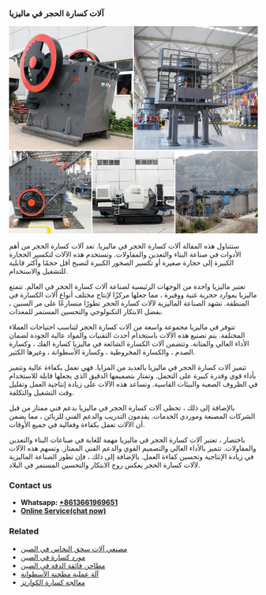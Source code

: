 <h3>آلات كسارة الحجر في ماليزيا</h3><img src='1701746213.jpg' alt=''><p>ستتناول هذه المقالة آلات كسارة الحجر في ماليزيا. تعد آلات كسارة الحجر من أهم الأدوات في صناعة البناء والتعدين والمقاولات. وتستخدم هذه الآلات لتكسير الحجارة الكبيرة إلى حجارة صغيرة أو تكسير الصخور الكبيرة لتصبح أقل حجمًا وأكثر قابلية للتشغيل والاستخدام.  </p><p>تعتبر ماليزيا واحدة من الوجهات الرئيسية لصناعة آلات كسارة الحجر في العالم. تتمتع ماليزيا بموارد حجرية غنية ووفيرة ، مما جعلها مركزًا لإنتاج مختلف أنواع آلات الكسارة في المنطقة. تشهد الصناعة الماليزية لآلات كسارة الحجر تطورًا متسارعًا على مر السنين ، بفضل الابتكار التكنولوجي والتحسين المستمر للمعدات.</p><p>تتوفر في ماليزيا مجموعة واسعة من آلات كسارة الحجر لتناسب احتياجات العملاء المختلفة. يتم تصنيع هذه الآلات باستخدام أحدث التقنيات والمواد عالية الجودة لضمان الأداء العالي والمتانة. وتتضمن آلات الكسارة الشائعة في ماليزيا كسارة الفك ، وكسارة الصدم ، والكسارة المخروطية ، وكسارة الأسطوانة ، وغيرها الكثير.</p><p>تتميز آلات كسارة الحجر في ماليزيا بالعديد من المزايا. فهي تعمل بكفاءة عالية وتتميز بأداء قوي وقدرة كبيرة على التحمل. وتمتاز بتصميمها الدقيق الذي يجعلها قابلة للاستخدام في الظروف الصعبة والبيئات القاسية. وتساعد هذه الآلات على زيادة إنتاجية العمل وتقليل وقت التشغيل والتكلفة.</p><p>بالإضافة إلى ذلك ، تحظى آلات كسارة الحجر في ماليزيا بدعم فني ممتاز من قبل الشركات المصنعة وموردي الخدمات. يقدمون التدريب والدعم الفني للزبائن ، مما يضمن أن الآلات تعمل بكفاءة وفعالية في جميع الأوقات.</p><p>باختصار ، تعتبر آلات كسارة الحجر في ماليزيا مهمة للغاية في صناعات البناء والتعدين والمقاولات. تتميز بالأداء العالي والتصميم القوي والدعم الفني الممتاز. وتسهم هذه الآلات في زيادة الإنتاجية وتحسين كفاءة العمل. بالإضافة إلى ذلك ، فإن تطور الصناعة الماليزية لآلات كسارة الحجر يعكس روح الابتكار والتحسين المستمر في البلاد.</p><h3>Contact us</h3><ul><li><strong>Whatsapp:&nbsp;<a href="https://wa.me/8613661969651">+8613661969651</a></strong></li><li><a href="https://swt.shibang-china.com/?git&amp;zhl&amp;آلات كسارة الحجر في ماليزيا"><strong>Online Service(chat now)</strong></a></li></ul><h3>Related</h3><ul><li><a href='مصنعي آلات سحق النحاس في الصين.md'>مصنعي آلات سحق النحاس في الصين</a></li><li><a href='مورد كسارة في الصين.md'>مورد كسارة في الصين</a></li><li><a href='مطاحن فائقة الدقة في الصين.md'>مطاحن فائقة الدقة في الصين</a></li><li><a href='آلة عملية مطحنة الأسطوانة.md'>آلة عملية مطحنة الأسطوانة</a></li><li><a href='معالجة كسارة الكوارتز.md'>معالجة كسارة الكوارتز</a></li></ul>